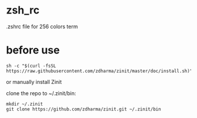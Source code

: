 # zsh\_rc

.zshrc file for 256 colors term 

# before use

```shell
sh -c "$(curl -fsSL https://raw.githubusercontent.com/zdharma/zinit/master/doc/install.sh)"
```

or manually install Zinit

clone the repo to ~/.zinit/bin:

```shell
mkdir ~/.zinit
git clone https://github.com/zdharma/zinit.git ~/.zinit/bin
```


